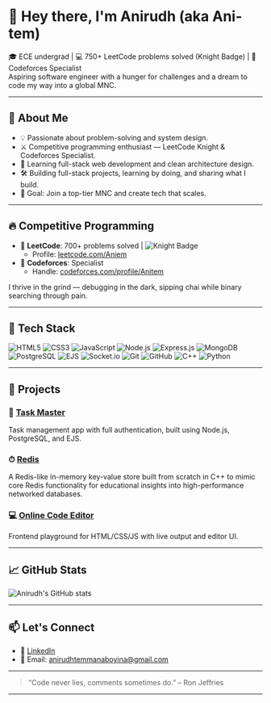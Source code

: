 # 👋 Hey there, I'm Anirudh (aka Ani-tem)

🎓 ECE undergrad | 💻 750+ LeetCode problems solved (Knight Badge) | 🧠 Codeforces Specialist  
Aspiring software engineer with a hunger for challenges and a dream to code my way into a global MNC.

---

## 🚀 About Me

- 💡 Passionate about problem-solving and system design.
- ⚔️ Competitive programming enthusiast — LeetCode Knight & Codeforces Specialist.
- 🌱 Learning full-stack web development and clean architecture design.
- 🛠️ Building full-stack projects, learning by doing, and sharing what I build.
- 🎯 Goal: Join a top-tier MNC and create tech that scales.

---

## 🔥 Competitive Programming

- 🧩 **LeetCode**: 700+ problems solved | ![Knight Badge](https://leetcode.com/static/images/badges/knight.png)
  - Profile: [leetcode.com/Aniem]([https://leetcode.com/](https://leetcode.com/u/Aniem/))
- 🧠 **Codeforces**: Specialist
  - Handle: [codeforces.com/profile/Anitem](https://codeforces.com/profile/anitem)

I thrive in the grind — debugging in the dark, sipping chai while binary searching through pain.

---

## 🧰 Tech Stack

![HTML5](https://img.shields.io/badge/HTML5-E34F26?style=flat&logo=html5&logoColor=white)
![CSS3](https://img.shields.io/badge/CSS3-1572B6?style=flat&logo=css3&logoColor=white)
![JavaScript](https://img.shields.io/badge/JavaScript-F7DF1E?style=flat&logo=javascript&logoColor=black)
![Node.js](https://img.shields.io/badge/Node.js-339933?style=flat&logo=node.js&logoColor=white)
![Express.js](https://img.shields.io/badge/Express.js-000000?style=flat&logo=express&logoColor=white)
![MongoDB](https://img.shields.io/badge/MongoDB-4EA94B?style=flat&logo=mongodb&logoColor=white)
![PostgreSQL](https://img.shields.io/badge/PostgreSQL-4169E1?style=flat&logo=postgresql&logoColor=white)
![EJS](https://img.shields.io/badge/EJS-8C8C8C?style=flat)
![Socket.io](https://img.shields.io/badge/Socket.io-010101?style=flat&logo=socket.io&logoColor=white)
![Git](https://img.shields.io/badge/Git-F05032?style=flat&logo=git&logoColor=white)
![GitHub](https://img.shields.io/badge/GitHub-181717?style=flat&logo=github&logoColor=white)
![C++](https://img.shields.io/badge/C++-00599C?style=flat&logo=c%2B%2B&logoColor=white)
![Python](https://img.shields.io/badge/Python-3776AB?style=flat&logo=python&logoColor=white)

---

## 🧪 Projects

### 🔧 [Task Master](https://github.com/Ani-tem/task_master)
Task management app with full authentication, built using Node.js, PostgreSQL, and EJS.

### ⏱ [Redis](https://github.com/Ani-tem/Redis.git)
A Redis-like in-memory key-value store built from scratch in C++ to mimic core Redis functionality for educational insights into high-performance networked databases.

### 💻 [Online Code Editor](https://github.com/Ani-tem/OnlinecodeEditor)
Frontend playground for HTML/CSS/JS with live output and editor UI.

---

## 📈 GitHub Stats

![Anirudh's GitHub stats](https://github-readme-stats.vercel.app/api?username=ani-tem&show_icons=true&theme=radical)

---

## 📫 Let's Connect

- 🔗 [LinkedIn]([https://www.linkedin.com/in/your-linkedin-profile](https://www.linkedin.com/in/anirudh-temmanaboyina-5b7a1b28a/))
- 📧 Email: anirudhtemmanaboyina@gmail.com

---

> “Code never lies, comments sometimes do.” – Ron Jeffries

---
